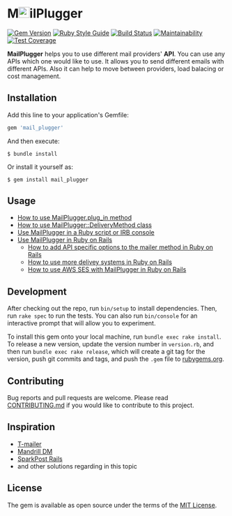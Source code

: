 # M<img src="https://github.com/norbertszivos/mail_plugger/blob/main/images/mail_plugger.png" height="25" />ilPlugger

[![Gem Version](https://badge.fury.io/rb/mail_plugger.svg)](https://badge.fury.io/rb/mail_plugger)
[![Ruby Style Guide](https://img.shields.io/badge/code_style-rubocop-brightgreen.svg)](https://github.com/rubocop-hq/rubocop)
[![Build Status](https://travis-ci.com/norbertszivos/mail_plugger.svg?branch=main)](https://travis-ci.com/norbertszivos/mail_plugger)
[![Maintainability](https://api.codeclimate.com/v1/badges/bd2cda43214c111d8d16/maintainability)](https://codeclimate.com/github/norbertszivos/mail_plugger/maintainability)
[![Test Coverage](https://api.codeclimate.com/v1/badges/bd2cda43214c111d8d16/test_coverage)](https://codeclimate.com/github/norbertszivos/mail_plugger/test_coverage)

**MailPlugger** helps you to use different mail providers' **API**. You can use any APIs which one would like to use. It allows you to send different emails with different APIs. Also it can help to move between providers, load balacing or cost management.

## Installation

Add this line to your application's Gemfile:

```ruby
gem 'mail_plugger'
```

And then execute:

    $ bundle install

Or install it yourself as:

    $ gem install mail_plugger

## Usage

- [How to use MailPlugger.plug_in method](https://github.com/norbertszivos/mail_plugger/blob/main/docs/usage_of_plug_in_method.md)
- [How to use MailPlugger::DeliveryMethod class](https://github.com/norbertszivos/mail_plugger/blob/main/docs/usage_of_delivery_method.md)
- [Use MailPlugger in a Ruby script or IRB console](https://github.com/norbertszivos/mail_plugger/blob/main/docs/usage_in_script_or_console.md)
- [Use MailPlugger in Ruby on Rails](https://github.com/norbertszivos/mail_plugger/blob/main/docs/usage_in_ruby_on_rails.md)
  - [How to add API specific options to the mailer method in Ruby on Rails](https://github.com/norbertszivos/mail_plugger/blob/main/docs/usage_of_secial_options_in_ruby_on_rails.md)
  - [How to use more delivey systems in Ruby on Rails](https://github.com/norbertszivos/mail_plugger/blob/main/docs/usage_of_more_delivery_system_in_ruby_on_rails.md)
  - [How to use AWS SES with MailPlugger in Ruby on Rails](https://github.com/norbertszivos/mail_plugger/blob/main/docs/usage_of_aws_ses_in_ruby_on_rails.md)

## Development

After checking out the repo, run `bin/setup` to install dependencies. Then, run `rake spec` to run the tests. You can also run `bin/console` for an interactive prompt that will allow you to experiment.

To install this gem onto your local machine, run `bundle exec rake install`. To release a new version, update the version number in `version.rb`, and then run `bundle exec rake release`, which will create a git tag for the version, push git commits and tags, and push the `.gem` file to [rubygems.org](https://rubygems.org).

## Contributing

Bug reports and pull requests are welcome. Please read [CONTRIBUTING.md](https://github.com/norbertszivos/mail_plugger/blob/main/CONTRIBUTING.md) if you would like to contribute to this project.

## Inspiration

- [T-mailer](https://github.com/100Starlings/t-mailer)
- [Mandrill DM](https://github.com/kshnurov/mandrill_dm)
- [SparkPost Rails](https://github.com/the-refinery/sparkpost_rails)
- and other solutions regarding in this topic

## License

The gem is available as open source under the terms of the [MIT License](https://github.com/norbertszivos/mail_plugger/blob/main/LICENSE.txt).
